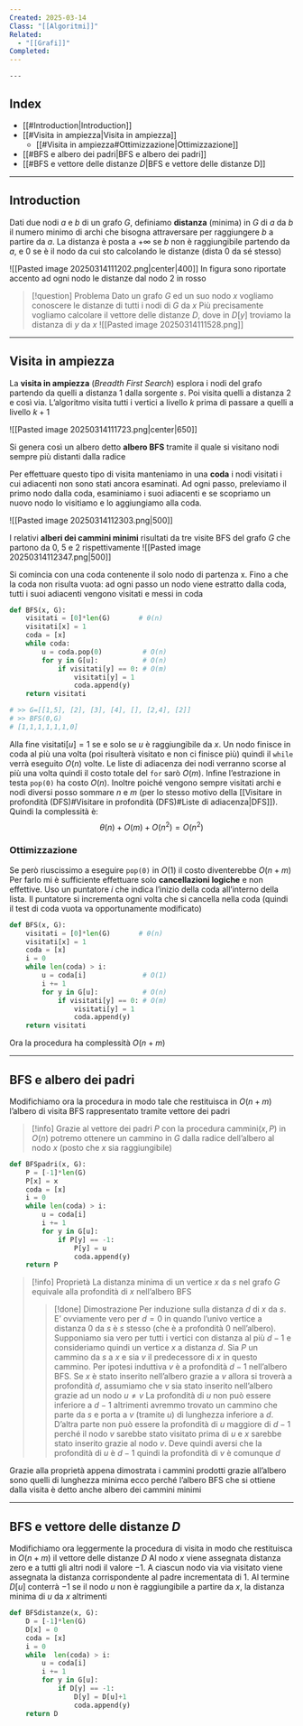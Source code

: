 ```yaml
---
Created: 2025-03-14
Class: "[[Algoritmi]]"
Related:
  - "[[Grafi]]"
Completed:
---
```

	---
## Index
- [[#Introduction|Introduction]]
- [[#Visita in ampiezza|Visita in ampiezza]]
	- [[#Visita in ampiezza#Ottimizzazione|Ottimizzazione]]
- [[#BFS e albero dei padri|BFS e albero dei padri]]
- [[#BFS e vettore delle distanze $D$|BFS e vettore delle distanze D]]
---
## Introduction
Dati due nodi $a$ e $b$ di un grafo $G$, definiamo **distanza** (minima) in $G$ di $a$ da $b$ il numero minimo di archi che bisogna attraversare per raggiungere $b$ a partire da $a$. La distanza è posta a $+\infty$ se $b$ non è raggiungibile partendo da $a$, e $0$ se è il nodo da cui sto calcolando le distanze (dista $0$ da sé stesso)

![[Pasted image 20250314111202.png|center|400]]
In figura sono riportate accento ad ogni nodo le distanze dal nodo $2$ in rosso

>[!question] Problema
>Dato un grafo $G$ ed un suo nodo $x$ vogliamo conoscere le distanze di tutti i nodi di $G$ da  $x$
>Più precisamente vogliamo calcolare il vettore delle distanze $D$, dove in $D[y]$ troviamo la distanza di $y$ da $x$
>![[Pasted image 20250314111528.png]]

---
## Visita in ampiezza
La **visita in ampiezza** (*Breadth First Search*) esplora i nodi del grafo partendo da quelli a distanza $1$ dalla sorgente $s$. Poi visita quelli a distanza $2$ e così via. L’algoritmo visita tutti i vertici a livello $k$ prima di passare a quelli a livello $k+1$

![[Pasted image 20250314111723.png|center|650]]

Si genera così un albero detto **albero BFS** tramite il quale si visitano nodi sempre più distanti dalla radice

Per effettuare questo tipo di visita manteniamo in una **coda** i nodi visitati i cui adiacenti non sono stati ancora esaminati. Ad ogni passo, preleviamo il primo nodo dalla coda, esaminiamo i suoi adiacenti e se scopriamo un nuovo nodo lo visitiamo e lo aggiungiamo alla coda.

![[Pasted image 20250314112303.png|500]]

I relativi **alberi dei cammini minimi** risultati da tre visite BFS del grafo $G$ che partono da $0$, $5$ e $2$ rispettivamente
![[Pasted image 20250314112347.png|500]]

Si comincia con una coda contenente il solo nodo di partenza x. Fino a che la coda non risulta vuota: ad ogni passo un nodo viene estratto dalla coda, tutti i suoi adiacenti vengono visitati e messi in coda
```python
def BFS(x, G):
	visitati = [0]*len(G)       # θ(n)
	visitati[x] = 1
	coda = [x]
	while coda:
		u = coda.pop(0)          # O(n)
		for y in G[u]:           # O(n)
			if visitati[y] == 0: # O(m)
				visitati[y] = 1
				coda.append(y)
	return visitati

# >> G=[[1,5], [2], [3], [4], [], [2,4], [2]]
# >> BFS(0,G)
# [1,1,1,1,1,1,0]
```
Alla fine $\text{visitati}[u]=1$ se e solo se $u$ è raggiungibile da $x$.
Un nodo finisce in coda al più una volta (poi risulterà visitato e non ci finisce più) quindi il `while` verrà eseguito $O(n)$ volte. Le liste di adiacenza dei nodi verranno scorse al più una volta quindi il costo totale del `for` sarò $O(m)$. Infine l’estrazione in testa `pop(0)` ha costo $O(n)$.
Inoltre poiché vengono sempre visitati archi e nodi diversi posso sommare $n$ e $m$ (per lo stesso motivo della [[Visitare in profondità (DFS)#Visitare in profondità (DFS)#Liste di adiacenza|DFS]]). Quindi la complessità è:
$$
\theta (n)+O(m)+O(n^2)=O(n^2)
$$

### Ottimizzazione
Se però riuscissimo a eseguire `pop(0)` in $O(1)$ il costo diventerebbe $O(n+m)$
Per farlo mi è sufficiente effettuare solo **cancellazioni logiche** e non effettive. Uso un puntatore $i$ che indica l’inizio della coda all’interno della lista. Il puntatore si incrementa ogni volta che si cancella nella coda (quindi il test di coda vuota va opportunamente modificato)
```python
def BFS(x, G):
	visitati = [0]*len(G)       # θ(n)
	visitati[x] = 1
	coda = [x]
	i = 0
	while len(coda) > i:
		u = coda[i]              # O(1)
		i += 1
		for y in G[u]:           # O(n)
			if visitati[y] == 0: # O(m)
				visitati[y] = 1
				coda.append(y)
	return visitati
```
Ora la procedura ha complessità $O(n+m)$

---
## BFS e albero dei padri
Modifichiamo ora la procedura in modo tale che restituisca in $O(n+m)$ l’albero di visita BFS rappresentato tramite vettore dei padri

>[!info]
>Grazie al vettore dei padri $P$ con la procedura $\text{cammini}(x,P)$ in $O(n)$ potremo ottenere un cammino in $G$ dalla radice dell’albero al nodo $x$ (posto che $x$ sia raggiungibile)

```python
def BFSpadri(x, G):
	P = [-1]*len(G)
	P[x] = x
	coda = [x]
	i = 0
	while len(coda) > i:
		u = coda[i]
		i += 1
		for y in G[u]:
			if P[y] == -1:
				P[y] = u
				coda.append(y)
	return P
```

>[!info] Proprietà
>La distanza minima di un vertice $x$ da $s$ nel grafo $G$ equivale alla profondità di $x$ nell’albero BFS
>>[!done] Dimostrazione
>>Per induzione sulla distanza $d$ di $x$ da $s$. E’ ovviamente vero per $d=0$ in quando l’univo vertice a distanza $0$ da $s$ è $s$ stesso (che è a profondità $0$ nell’albero).
>>Supponiamo sia vero per tutti i vertici con distanza al più $d-1$ e consideriamo quindi un vertice $x$ a distanza $d$. Sia $P$ un cammino da $s$ a $x$ e sia $v$ il predecessore di $x$ in questo cammino. Per ipotesi induttiva $v$ è a profondità $d-1$ nell’albero BFS.
>>Se $x$ è stato inserito nell’albero grazie a $v$ allora si troverà a profondità $d$, assumiamo che $v$ sia stato inserito nell’albero grazie ad un nodo $u\neq v$
>>La profondità di $u$ non può essere inferiore a $d-1$ altrimenti avremmo trovato un cammino che parte da $s$ e porta a $v$ (tramite $u$) di lunghezza inferiore a $d$. D’altra parte non può essere la profondità di $u$ maggiore di $d-1$ perché il nodo $v$ sarebbe stato visitato prima di $u$ e $x$ sarebbe stato inserito grazie al nodo $v$. Deve quindi aversi che la profondità di $u$ è $d-1$ quindi la profondità di $v$ è comunque $d$

Grazie alla proprietà appena dimostrata i cammini prodotti grazie all’albero sono quelli di lunghezza minima ecco perché l’albero BFS che si ottiene dalla visita è detto anche albero dei cammini minimi

---
## BFS e vettore delle distanze $D$
Modifichiamo ora leggermente la procedura di visita in modo che restituisca in $O(n+m)$ il vettore delle distanze $D$
Al nodo $x$ viene assegnata distanza zero e a tutti gli altri nodi il valore $-1$. A ciascun nodo via via visitato viene assegnata la distanza corrispondente al padre incrementata di $1$. 
Al termine $D[u]$ conterrà $-1$ se il nodo $u$ non è raggiungibile a partire da $x$, la distanza minima di $u$ da $x$ altrimenti

```python
def BFSdistanze(x, G):
	D = [-1]*len(G)
	D[x] = 0
	coda = [x]
	i = 0
	while  len(coda) > i:
		u = coda[i]
		i += 1
		for y in G[u]:
			if D[y] == -1:
				D[y] = D[u]+1
				coda.append(y)
	return D
```

